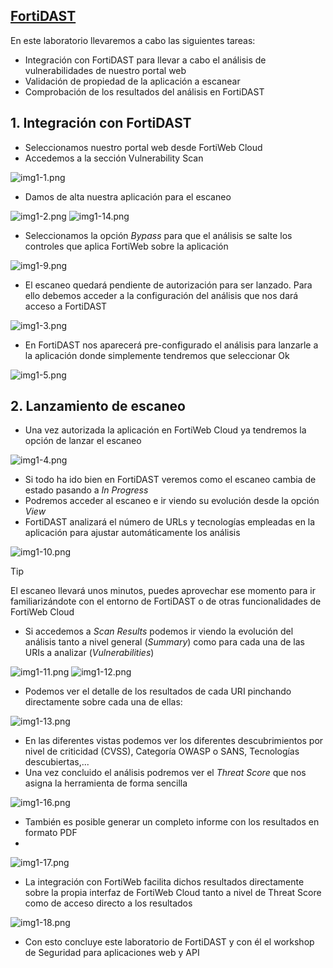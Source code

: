 ## [FortiDAST](./)

En este laboratorio llevaremos a cabo las siguientes tareas:

- Integración con FortiDAST para llevar a cabo el análisis de vulnerabilidades de nuestro portal web
- Validación de propiedad de la aplicación a escanear
- Comprobación de los resultados del análisis en FortiDAST

## 1. Integración con FortiDAST

- Seleccionamos nuestro portal web desde FortiWeb Cloud
- Accedemos a la sección Vulnerability Scan

![img1-1.png](images/img1-1.png)

- Damos de alta nuestra aplicación para el escaneo

![img1-2.png](images/img1-2.png)
![img1-14.png](images/img1-14.png)

- Seleccionamos la opción _Bypass_ para que el análisis se salte los controles que aplica FortiWeb sobre la aplicación

![img1-9.png](images/img1-9.png)

- El escaneo quedará pendiente de autorización para ser lanzado. Para ello debemos acceder a la configuración del análisis que nos dará acceso a FortiDAST

![img1-3.png](images/img1-3.png)

- En FortiDAST nos aparecerá pre-configurado el análisis para lanzarle a la aplicación donde simplemente tendremos que seleccionar Ok
 
![img1-5.png](images/img1-5.png)

## 2. Lanzamiento de escaneo

- Una vez autorizada la aplicación en FortiWeb Cloud ya tendremos la opción de lanzar el escaneo

![img1-4.png](images/img1-4.png)

- Si todo ha ido bien en FortiDAST veremos como el escaneo cambia de estado pasando a _In Progress_
- Podremos acceder al escaneo e ir viendo su evolución desde la opción _View_
- FortiDAST analizará el número de URLs y tecnologías empleadas en la aplicación para ajustar automáticamente los análisis

![img1-10.png](images/img1-10.png)

> [!TIP]
El escaneo llevará unos minutos, puedes aprovechar ese momento para ir familiarizándote con el entorno de FortiDAST o de otras funcionalidades de FortiWeb Cloud

- Si accedemos a _Scan Results_ podemos ir viendo la evolución del análisis tanto a nivel general (_Summary_) como para cada una de las URIs a analizar (_Vulnerabilities_)

![img1-11.png](images/img1-11.png)
![img1-12.png](images/img1-12.png)

- Podemos ver el detalle de los resultados de cada URI pinchando directamente sobre cada una de ellas:

![img1-13.png](images/img1-13.png)

- En las diferentes vistas podemos ver los diferentes descubrimientos por nivel de criticidad (CVSS), Categoría OWASP o SANS, Tecnologías descubiertas,...
- Una vez concluido el análisis podremos ver el _Threat Score_ que nos asigna la herramienta de forma sencilla

![img1-16.png](images/img1-16.png)

- También es posible generar un completo informe con los resultados en formato PDF
- 
![img1-17.png](images/img1-17.png)

- La integración con FortiWeb facilita dichos resultados directamente sobre la propia interfaz de FortiWeb Cloud tanto a nivel de Threat Score como de acceso directo a los resultados

![img1-18.png](images/img1-18.png)

- Con esto concluye este laboratorio de FortiDAST y con él el workshop de Seguridad para aplicaciones web y API



